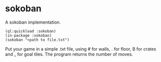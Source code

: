 # sokoban
A sokoban implementation.

```
(ql:quickload :sokoban)
(in-package :sokoban)
(sokoban "<path to file.txt")
```

Put your game in a simple .txt file, using # for walls, . for floor, B for crates and _ for goal tiles. The program returns the number of moves.
